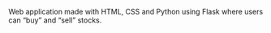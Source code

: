 Web application made with HTML, CSS and Python using Flask where users can “buy” and “sell” stocks.
